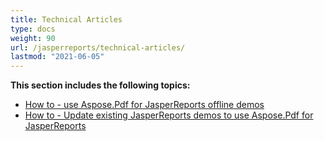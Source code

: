 ```yaml
---
title: Technical Articles
type: docs
weight: 90
url: /jasperreports/technical-articles/
lastmod: "2021-06-05"
---
```


**This section includes the following topics:**

- [How to - use Aspose.Pdf for JasperReports offline demos](/pdf/jasperreports/how-to-use-aspose-pdf-for-jasperreports-offline-demos/)
- [ How to - Update existing JasperReports demos to use Aspose.Pdf for JasperReports](/pdf/jasperreports/how-to-update-existing-jasperreports-demos-to-use-aspose-pdf-for-jasperreports/)
